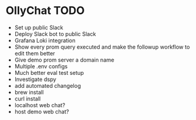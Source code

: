 # OllyChat TODO

- Set up public Slack
- Deploy Slack bot to public Slack
- Grafana Loki integration
- Show every prom query executed and make the followup workflow to edit them better
- Give demo prom server a domain name
- Multiple .env configs
- Much better eval test setup
- Investigate dspy
- add automated changelog
- brew install
- curl install
- localhost web chat?
- host demo web chat?
